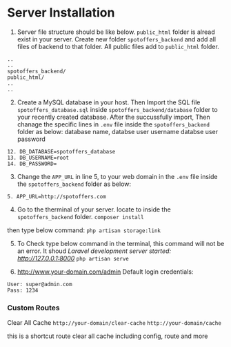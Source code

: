 # Server Installation
1) Server file structure should be like below. `public_html` folder is alread exist in your server. Create new folder `spotoffers_backend` and add all files of backend to that folder. All public files add to `public_html` folder.
```
..
..
spotoffers_backend/
public_html/
..
..
```

2) Create a MySQL database in your host. Then Import the SQL file `spotoffers_database.sql` inside `spotoffers_backend/database` folder to your recently created database. After the succussfully import, Then chanage the specific lines in `.env` file inside the `spotoffers_backend` folder as below:
database name,
databse user username
databse user password
```
12. DB_DATABASE=spotoffers_database
13. DB_USERNAME=root
14. DB_PASSWORD=
```

3) Change the `APP_URL` in line 5, to your web domain in the `.env` file inside the `spotoffers_backend` folder as below:
```
5. APP_URL=http://spotoffers.com
```

4) Go to the therminal of your server. locate to inside the `spotoffers_backend` folder.
`composer install`

then type below command:
`php artisan storage:link`

5) To Check type below command in the terminal, this command will not be an error. It shoud *Laravel development server started: http://127.0.0.1:8000*
`php artisan serve`

6) http://www.your-domain.com/admin
Default login credentials:

```
User: super@admin.com
Pass: 1234
```


### Custom Routes

Clear All Cache
`http://your-domain/clear-cache`
`http://your-domain/cache`

this is a shortcut route clear all cache including config, route and more
